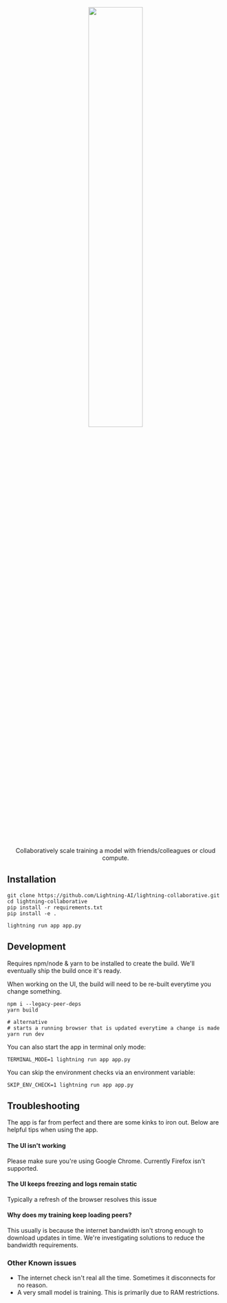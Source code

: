 <div align="center">
   <img src="https://github.com/PyTorchLightning/lightning-collaborative/raw/fc02e5f9888812227ace4f55069aa7d6bef11bef/images/header.png?raw=true" width="50%">
   <div align="center">
      Collaboratively scale training a model with friends/colleagues or cloud compute.
   </div>
</div>

## Installation

```
git clone https://github.com/Lightning-AI/lightning-collaborative.git
cd lightning-collaborative
pip install -r requirements.txt
pip install -e .

lightning run app app.py
```

## Development

Requires npm/node & yarn to be installed to create the build. We'll eventually ship the build once it's ready.

When working on the UI, the build will need to be re-built everytime you change something.

```
npm i --legacy-peer-deps
yarn build

# alternative
# starts a running browser that is updated everytime a change is made
yarn run dev
```

You can also start the app in terminal only mode:

```
TERMINAL_MODE=1 lightning run app app.py
```

You can skip the environment checks via an environment variable:

```
SKIP_ENV_CHECK=1 lightning run app app.py
```

## Troubleshooting

The app is far from perfect and there are some kinks to iron out. Below are helpful tips when using the app.

#### The UI isn't working

Please make sure you're using Google Chrome. Currently Firefox isn't supported.

#### The UI keeps freezing and logs remain static

Typically a refresh of the browser resolves this issue

#### Why does my training keep loading peers?

This usually is because the internet bandwidth isn't strong enough to download updates in time. We're investigating solutions to reduce the bandwidth requirements.

### Other Known issues

- The internet check isn't real all the time. Sometimes it disconnects for no reason.
- A very small model is training. This is primarily due to RAM restrictions.
